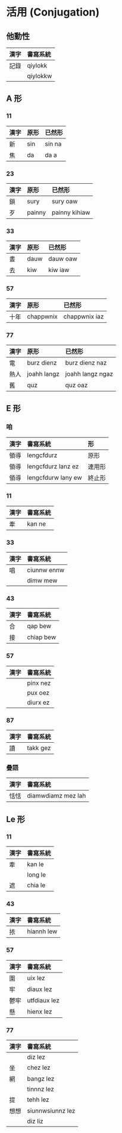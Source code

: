 # 活用 (Conjugation)

## 他動性

| 漢字 | 書寫系統 |
| :--- | :--- |
| 記錄 | qiylokk |
|| qiylokkw |

## A 形

### 11

| 漢字 | 原形 | 已然形 |
| :--- | :--- | :--- |
| 新 | sin | sin na |
| 焦 | da | da a |

### 23

| 漢字 | 原形 | 已然形 |
| :--- | :--- | :--- |
| 鎖 | sury | sury oaw |
| 歹 | painny | painny kihiaw |

### 33

| 漢字 | 原形 | 已然形 |
| :--- | :--- | :--- |
| 晝 | dauw | dauw oaw |
| 去 | kiw | kiw iaw |

### 57

| 漢字 | 原形 | 已然形 |
| :--- | :--- | :--- |
| 十年 | chappwnix | chappwnix iaz |

### 77

| 漢字 | 原形 | 已然形 |
| :--- | :--- | :--- |
| 電 | burz dienz | burz dienz naz |
| 熱人 | joahh langz | joahh langz ngaz |
| 舊 | quz | quz oaz |

## E 形

### 咱

| 漢字 | 書寫系統 | 形 |
| :--- | :--- | :--- |
| 領導 | lengcfdurz | 原形 |
| 領導 | lengcfdurz lanz ez | 連用形 |
| 領導 | lengcfdurw lany ew | 終止形 |

### 11

| 漢字 | 書寫系統 |
| :--- | :--- |
| 牽 | kan ne |

### 33

| 漢字 | 書寫系統 |
| :--- | :--- |
| 唱 | ciunnw ennw |
|| dimw mew |

### 43

| 漢字 | 書寫系統 |
| :--- | :--- |
| 合 | qap bew |
| 接 | chiap bew  |

### 57

| 漢字 | 書寫系統 |
| :--- | :--- |
| | pinx nez |
| | pux oez |
| | diurx ez |

### 87

| 漢字 | 書寫系統 |
| :--- | :--- |
| 讀 | takk gez |

### 疊語

| 漢字 | 書寫系統 |
| :--- | :--- |
| 恬恬 | diamwdiamz mez lah |

## Le 形

### 11

| 漢字 | 書寫系統 |
| :--- | :--- |
| 牽 | kan le |
|| long le |
| 遮 | chia le |

### 43

| 漢字 | 書寫系統 |
| :--- | :--- |
| 挔 | hiannh lew |

### 57

| 漢字 | 書寫系統 |
| :--- | :--- |
| 圍 | uix lez |
| 牢 | diaux lez |
| 鬱牢 | utfdiaux lez |
| 懸 | hienx lez |

### 77

| 漢字 | 書寫系統 |
| :--- | :--- |
| | diz lez |
| 坐 | chez lez |
| 網 | bangz lez |
|| tinnnz lez |
| 提 | tehh lez |
| 想想 | siunnwsiunnz lez |
|| diz liz |
